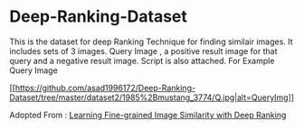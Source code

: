 # Deep-Ranking-Dataset
This is the dataset for deep Ranking Technique for finding similair images. It includes sets of 3 images. Query Image , a positive result image for that query and a negative result image. Script is also attached.
For Example
Query Image

[[https://github.com/asad1996172/Deep-Ranking-Dataset/tree/master/dataset2/1985%2Bmustang_3774/Q.jpg|alt=QueryImg]]

Adopted From : 
[Learning Fine-grained Image Similarity with Deep Ranking](https://users.eecs.northwestern.edu/~jwa368/pdfs/deep_ranking.pdf)
